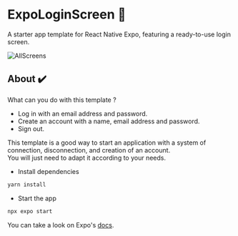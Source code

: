 # ExpoLoginScreen 🔰

A starter app template for React Native Expo, featuring a ready-to-use login screen.

![AllScreens](assets/screenshot/snap.png)

## About ✔️

What can you do with this template ?

- Log in with an email address and password.
- Create an account with a name, email address and password.
- Sign out.

This template is a good way to start an application with a system of connection, disconnection, and creation of an account.  
You will just need to adapt it according to your needs.

- Install dependencies

```bash
yarn install
```

- Start the app

```bash
npx expo start
```

You can take a look on Expo's [docs](https://docs.expo.dev).
